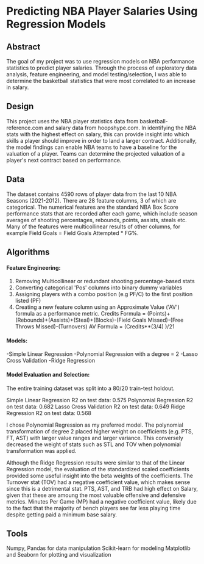 # Predicting NBA Player Salaries Using Regression Models

## Abstract

The goal of my project was to use regression models on NBA performance statistics to predict player salaries. Through the process of exploratory data analysis, feature engineering, and model testing/selection, I was able to determine the basketball statistics that were most correlated to an increase in salary.

## Design

This project uses the NBA player statistics data from basketball-reference.com and salary data from hoopshype.com. In identifying the NBA stats with the highest effect on salary, this can provide insight into which skills a player should improve in order to land a larger contract. Additionally, the model findings can enable NBA teams to have a baseline for the valuation of a player. Teams can determine the projected valuation of a player's next contract based on performance.

## Data

The dataset contains 4590 rows of player data from the last 10 NBA Seasons (2021-2012). There are 28 feature columns, 3 of which are categorical. The numerical features are the standard NBA Box Score performance stats that are recorded after each game, which include season averages of shooting percentages, rebounds, points, assists, steals etc. Many of the features were multicollinear results of other columns, for example Field Goals = Field Goals Attempted * FG%.

## Algorithms

#### Feature Engineering:

1. Removing Multicollinear or redundant shooting percentage-based stats
2. Converting categorical 'Pos' columns into binary dummy variables
3. Assigning players with a combo position (e.g PF/C) to the first position listed (PF)
4. Creating a new feature column using an Approximate Value ('AV') formula as a performance metric.
Credits Formula = (Points)+(Rebounds)+(Assists)+(Steal)+(Blocks)-(Field Goals Missed)-(Free Throws Missed)-(Turnovers)
AV Formula = (Credits**(3/4) )/21

#### Models:

-Simple Linear Regression
-Polynomial Regression with a degree = 2
-Lasso Cross Validation
-Ridge Regression

#### Model Evaluation and Selection:

The entire training dataset was split into a 80/20 train-test holdout.

Simple Linear Regression R2 on test data: 0.575
Polynomial Regression R2 on test data: 0.682
Lasso Cross Validation R2 on test data: 0.649
Ridge Regression R2 on test data: 0.568

I chose Polynomial Regression as my preferred model. The polynomial transformation of degree 2 placed higher weight on coefficients (e.g. PTS, FT, AST) with larger value ranges and larger variance. This conversely decreased the weight of stats such as STL and TOV when polynomial transformation was applied.

Although the Ridge Regression results were similar to that of the Linear Regression model, the evaluation of the standardized scaled coefficients provided some useful insight into the beta weights of the coefficients. The Turnover stat (TOV) had a negative coefficient value, which makes sense since this is a detrimental stat. PTS, AST, and TRB had high effect on Salary, given that these are amoung the most valuable offensive and defensive metrics. Minutes Per Game (MP) had a negative coefficient value, likely due to the fact that the majority of bench players see far less playing time despite getting paid a minimum base salary.

## Tools

Numpy, Pandas for data manipulation
Scikit-learn for modeling
Matplotlib and Seaborn for plotting and visualization
